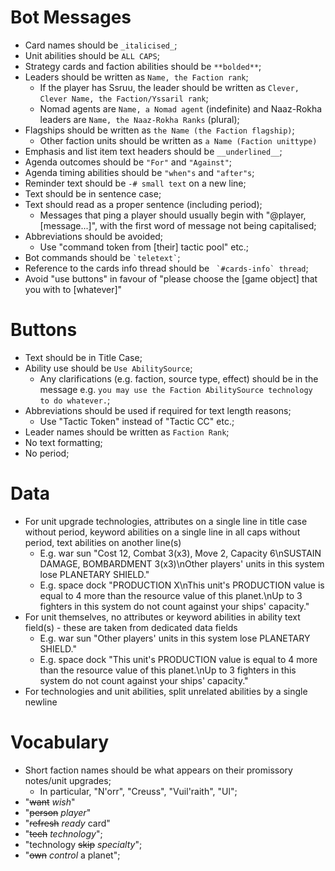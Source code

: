 # Bot Messages
- Card names should be `_italicised_`;
- Unit abilities should be `ALL CAPS`;
- Strategy cards and faction abilities should be `**bolded**`;
- Leaders should be written as `Name, the Faction rank`;
	- If the player has Ssruu, the leader should be written as `Clever, Clever Name, the Faction/Yssaril rank`;
	- Nomad agents are `Name, a Nomad agent` (indefinite) and Naaz-Rokha leaders are `Name, the Naaz-Rokha Ranks` (plural);
- Flagships should be written as `the Name (the Faction flagship)`;
	- Other faction units should be written as `a Name (Faction unittype)`
- Emphasis and list item text headers should be `__underlined__`;
- Agenda outcomes should be `"For"` and `"Against"`;
- Agenda timing abilities should be `"when"s` and `"after"s`;
- Reminder text should be `-# small text` on a new line;
- Text should be in sentence case;
- Text should read as a proper sentence (including period);
  - Messages that ping a player should usually begin with "@player, [message...]", with the first word of message not being capitalised;
- Abbreviations should be avoided;
	- Use "command token from [their] tactic pool" etc.;
- Bot commands should be ``` `teletext` ```;
- Reference to the cards info thread should be ``` `#cards-info` thread```;
- Avoid "use buttons" in favour of "please choose the [game object] that you with to [whatever]"
# Buttons
- Text should be in Title Case;
- Ability use should be `Use AbilitySource`;
	- Any clarifications (e.g. faction, source type, effect) should be in the message e.g. `you may use the Faction AbilitySource technology to do whatever.`;
- Abbreviations should be used if required for text length reasons;
	- Use "Tactic Token" instead of "Tactic CC" etc.;
- Leader names should be written as `Faction Rank`;
- No text formatting;
- No period;
# Data
- For unit upgrade technologies, attributes on a single line in title case without period, keyword abilities on a single line in all caps without period, text abilities on another line(s)
    - E.g. war sun "Cost 12, Combat 3(x3), Move 2, Capacity 6\nSUSTAIN DAMAGE, BOMBARDMENT 3(x3)\nOther players' units in this system lose PLANETARY SHIELD."
    - E.g. space dock "PRODUCTION X\nThis unit's PRODUCTION value is equal to 4 more than the resource value of this planet.\nUp to 3 fighters in this system do not count against your ships' capacity."
- For unit themselves, no attributes or keyword abilities in ability text field(s) - these are taken from dedicated data fields
    - E.g. war sun "Other players' units in this system lose PLANETARY SHIELD."
    - E.g. space dock "This unit's PRODUCTION value is equal to 4 more than the resource value of this planet.\nUp to 3 fighters in this system do not count against your ships' capacity."
- For technologies and unit abilities, split unrelated abilities by a single newline
# Vocabulary
- Short faction names should be what appears on their promissory notes/unit upgrades;
  - In particular, "N'orr", "Creuss", "Vuil'raith", "Ul";
- "~~want~~ _wish_"
- "~~person~~ _player_"
- "~~refresh~~ _ready_ card"
- "~~tech~~ _technology_";
- "technology ~~skip~~ _specialty_";
- "~~own~~ _control_ a planet";
